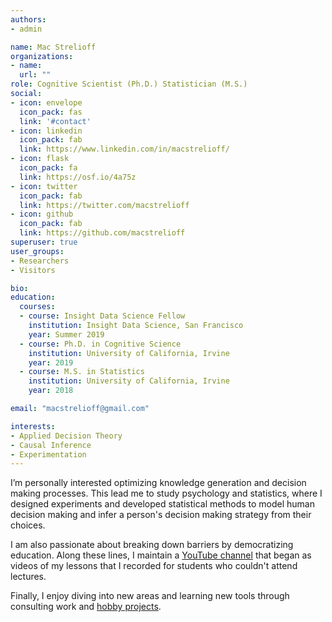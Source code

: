 ```yaml
---
authors:
- admin

name: Mac Strelioff
organizations:
- name: 
  url: ""
role: Cognitive Scientist (Ph.D.) Statistician (M.S.)
social:
- icon: envelope
  icon_pack: fas
  link: '#contact'
- icon: linkedin
  icon_pack: fab
  link: https://www.linkedin.com/in/macstrelioff/
- icon: flask
  icon_pack: fa
  link: https://osf.io/4a75z
- icon: twitter
  icon_pack: fab
  link: https://twitter.com/macstrelioff
- icon: github
  icon_pack: fab
  link: https://github.com/macstrelioff
superuser: true
user_groups:
- Researchers
- Visitors

bio: 
education:
  courses:
  - course: Insight Data Science Fellow
    institution: Insight Data Science, San Francisco
    year: Summer 2019
  - course: Ph.D. in Cognitive Science
    institution: University of California, Irvine
    year: 2019
  - course: M.S. in Statistics
    institution: University of California, Irvine
    year: 2018

email: "macstrelioff@gmail.com"

interests:
- Applied Decision Theory
- Causal Inference
- Experimentation
---
```



<!--
Who?
I recently finished a PhD

-->

I’m personally interested optimizing knowledge generation and decision making processes. This lead me to study psychology and statistics, where I designed experiments and developed statistical methods to model human decision making and infer a person's decision making strategy from their choices.

I am also passionate about breaking down barriers by democratizing education. Along these lines, I maintain a [YouTube channel](https://www.youtube.com/channel/UC8KypaF6w6K0SO6KLvyst8w) that began as videos of my lessons that I recorded for students who couldn't attend lectures. 

Finally, I enjoy diving into new areas and learning new tools through consulting work and [hobby projects](https://macstrelioff.github.io/MacStrelioff/data-science/).

<!--
This is exemplified through two recent experiences. First, through a consulting project with a startup where I developed a model to predict which trial users would fail to convert to paying customers so that my client could intervene with these users. Second, through a current freelance project with a startup where I am using \textbf{Google Analytics} and Facebook Ad Analytics to devise ads and experiments that will facilitate growth.
-->

<!--
These themes pervaded my graduate work in experimental psychology, where I studied the strategies that people use when converting information from their environments into reward-maximizing actions. 
-->

<!--
This lead me to pursue a PhD in an Experimental Psychology lab and a concurrent MS in Statistics. I conducted severl lines of research during graduate school around themes of decision making, strategy inference, and effects of individual biases on aggregate metrics.
-->

<!--
I also love ... new tools through consulting and freelance work
-->

<!--
about people’s decision making processes and personally interested in making the best decisions possible. This lead me to pursue a PhD in a computational neuroscience lab where I used bandit tasks and reinforcement learning models to understand human decision making and infer decision strategies from observed choices.
-->

<!--
I recently graduated with a PhD from an Experimental Psychology Lab with a concurrent MS in Statistics. 
-->

<!--
I’ve always been curious about people’s decision making processes and personally interested in making the best decisions possible. This lead me to pursue a PhD in a computational neuroscience lab where I used bandit tasks and reinforcement learning models to understand human decision making and infer strategies from observed choices.
-->

<!--
LinkedIn summary: 

Experienced researcher with graduate degrees in cognitive science and statistics, and deep experience with: Bayesian modeling, decision theory, experimentation, machine learning. I'm primarily interested in experimentation and developing machine learning methods to automate real time decision making.

I am constantly searching for new ways to apply my skills. Feel free to email me with any opportunities (contact info on my resume and website)! 
-->



<!--
% Introduction
My name is Mac Strelioff. I am a recent graduate with a PhD from an experimental psychology lab and a concurrent MS in Statistics. I am excited to be applying for the Data Scientist role at Magoosh. 

% Personal connection to mission / values / culture
Throughout my college career, I have relied heavily on accessible learning materials. This garnished a personal understanding of the importance of such materials and a passion for producing accessible material for others. For example, while I was a Teaching Assistant I took initiative to record my lessons and post them on YouTube for my students who couldn't attend lectures. Recently, I have been focusing on metrics like video watch time to guide decisions about new content that I make.

% Technical fit
Beyond my passion for accessible learning materials, my years of experience with statistical methodologies applied to human behavior make me an ideal fit for the technical tasks of a Data Scientist at Magoosh. I conducted several lines of research during my PhD, three of which are highly relevant to the current role. First, my primary research involved developing machine learning models that emulated the way people learn a new motor skill in response to feedback. Second, I developed a model to infer which decision-making strategy a person was following on each trial of a gambling task. \textbf{These first two projects demonstrate my ability to use customized statistical methodologies to deepen an understanding of human behavior in gamified learning and decision making contexts}. My third line of research involved analyzing a large dataset of transactions in a prediction market to discover market-level mispricing consistent with established individual-level biases in probabilistic reasoning. 

% more culture + relevant experience
I also enjoy diving into new areas and learning new tools through consulting and freelance work. This is exemplified through two recent experiences. First, through a consulting project with a startup where I developed a model to predict which trial users would fail to convert to paying customers so that my client could intervene with these users. Second, through a current freelance project with a startup where I am using \textbf{Google Analytics} and Facebook Ad Analytics to devise ads and experiments that will facilitate growth.

Overall I am excited by the learning culture at Magoosh and the potential for impact through improving accessible educational materials. 

I look forward to hearing from you if you feel I would be a good addition to the team!
-->














<!--
TODO:

- Update website:
- - Change bio and project descriptions to answer common interview questions 'tell me about yourself, why DS, ...'
- - Change bio page to be product focused
- - Refine DS fundamentals pages
- - Add video presentations of my work, and a video 'about me'

- 1 LI message a day
- - Elena Grewal, Ph.D., Head of Data Science at Airbnb (We're hiring!)

- 1 job application a day

- 1 DS video every 3 days
- - Google question one
- - About me (landing page on my channel)
- - Project descriptions
- - What is probability, really??
- - What is a probability mass function?
- - Behavioral questions (use general titles for these to attract a large audience)
- - How I Get Free Bitcoin With This Simple Python Script (And You Can Too!)

- DS Projects for my GitHub:
- - Intent modeling of AirBnb users, based on Pintrest intent modeling paper, but using an online model that updates the probability that a user is planning to book or not book, and infers where they are planning to book :D
- - - naieve bayes, or knn to get distributions of behavior, and maybe distributions of behavior conditional on previous behaviors (behavior transitions) for each class -- then use these to update probability of belonging to a class. 
- - Instacart, a item utility over time model applied to instacart data!
- - - so, model an increasing preference from a user for an item, based on 
- - - could help improve recommendations or target ads
- - - generatively, related to items being depleated or craved periodically
- - maybe intent modeling for the airbnb dataset?

- Causal Inference:
- - illness treatment, symptom, condition: https://www.kaggle.com/flaredown/flaredown-autoimmune-symptom-tracker/kernels
- - RTB paper collection: https://github.com/wnzhang/rtb-papers

- Programming:
- - Kaggle tutorials (https://www.kaggle.com/learn/overview)
- - Cracking the Coding Interview, put solutions on GitHub, walkthrough on YouTube
- - something on quantopian? Work through their python tutorials?

-->




